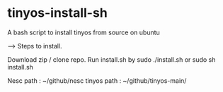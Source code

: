 tinyos-install-sh
=================

A bash script to install tinyos from source on ubuntu

--> Steps to install.

Download zip / clone repo. Run install.sh by sudo ./install.sh or sudo sh install.sh

Nesc path   : ~/github/nesc
tinyos path : ~/github/tinyos-main/



